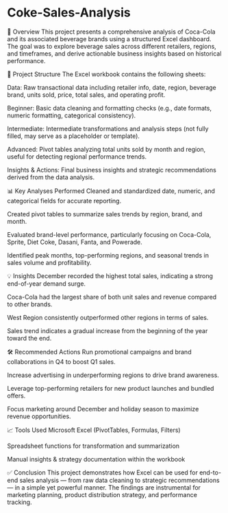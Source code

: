 # Coke-Sales-Analysis
📌 Overview
This project presents a comprehensive analysis of Coca-Cola and its associated beverage brands using a structured Excel dashboard. The goal was to explore beverage sales across different retailers, regions, and timeframes, and derive actionable business insights based on historical performance.

📁 Project Structure
The Excel workbook contains the following sheets:

Data: Raw transactional data including retailer info, date, region, beverage brand, units sold, price, total sales, and operating profit.

Beginner: Basic data cleaning and formatting checks (e.g., date formats, numeric formatting, categorical consistency).

Intermediate: Intermediate transformations and analysis steps (not fully filled, may serve as a placeholder or template).

Advanced: Pivot tables analyzing total units sold by month and region, useful for detecting regional performance trends.

Insights & Actions: Final business insights and strategic recommendations derived from the data analysis.

📊 Key Analyses Performed
Cleaned and standardized date, numeric, and categorical fields for accurate reporting.

Created pivot tables to summarize sales trends by region, brand, and month.

Evaluated brand-level performance, particularly focusing on Coca-Cola, Sprite, Diet Coke, Dasani, Fanta, and Powerade.

Identified peak months, top-performing regions, and seasonal trends in sales volume and profitability.

💡 Insights
December recorded the highest total sales, indicating a strong end-of-year demand surge.

Coca-Cola had the largest share of both unit sales and revenue compared to other brands.

West Region consistently outperformed other regions in terms of sales.

Sales trend indicates a gradual increase from the beginning of the year toward the end.

🛠️ Recommended Actions
Run promotional campaigns and brand collaborations in Q4 to boost Q1 sales.

Increase advertising in underperforming regions to drive brand awareness.

Leverage top-performing retailers for new product launches and bundled offers.

Focus marketing around December and holiday season to maximize revenue opportunities.

📈 Tools Used
Microsoft Excel (PivotTables, Formulas, Filters)

Spreadsheet functions for transformation and summarization

Manual insights & strategy documentation within the workbook

✅ Conclusion
This project demonstrates how Excel can be used for end-to-end sales analysis — from raw data cleaning to strategic recommendations — in a simple yet powerful manner. The findings are instrumental for marketing planning, product distribution strategy, and performance tracking.
